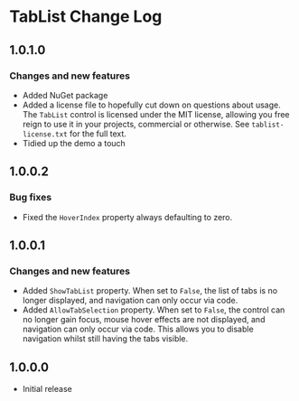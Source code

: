 # TabList Change Log

## 1.0.1.0
### Changes and new features
* Added NuGet package
* Added a license file to hopefully cut down on questions about usage. The `TabList` control is licensed under the MIT license, allowing you free reign to use it in your projects, commercial or otherwise. See `tablist-license.txt` for the full text.
* Tidied up the demo a touch

## 1.0.0.2
### Bug fixes
* Fixed the `HoverIndex` property always defaulting to zero.

## 1.0.0.1
### Changes and new features
* Added `ShowTabList` property. When set to `False`, the list of tabs is no longer displayed, and navigation can only occur via code.
* Added `AllowTabSelection` property. When set to `False`, the control can no longer gain focus, mouse hover effects are not displayed, and navigation can only occur via code. This allows you to disable navigation whilst still having the tabs visible.

## 1.0.0.0
* Initial release